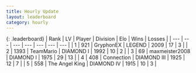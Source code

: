 ```yaml
---
title: Hourly Update
layout: leaderboard
category: hourly
---
```


{: .leaderboard}
| Rank | LV | Player | Division | Elo | Wins | Losses |
| --- | --- | --- | --- | --- | --- | --- |
| <span data-change="0">1</span> | 921 | <span title="ID: 315148">GryphonEX</span> | LEGEND | <span data-change="0">2009</span> | <span data-change="0">17</span> | <span data-change="0">3</span> |
| <span data-change="1">2</span> | 1393 | <span title="ID: 164871">TeamMario</span> | DIAMOND I | <span data-change="54">1992</span> | <span data-change="5">10</span> | <span data-change="0">2</span> |
| <span data-change="-1">3</span> | 69 | <span title="ID: 410122">maxmeister2008</span> | DIAMOND I | <span data-change="24">1975</span> | <span data-change="6">29</span> | <span data-change="3">13</span> |
| <span data-change="0">4</span> | 408 | <span title="ID: 539711">Connection</span> | DIAMOND III | <span data-change="0">1925</span> | <span data-change="0">12</span> | <span data-change="0">7</span> |
| <span data-change="5">5</span> | 558 | <span title="ID: 547162">The Angel King</span> | DIAMOND IV | <span data-change="51">1915</span> | <span data-change="6">10</span> | <span data-change="2">3</span> |